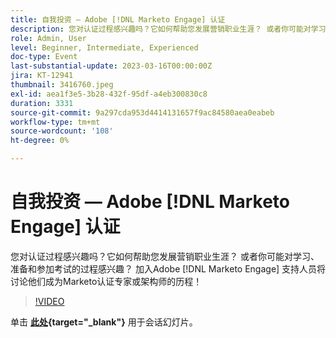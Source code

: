 ```yaml
---
title: 自我投资 — Adobe [!DNL Marketo Engage] 认证
description: 您对认证过程感兴趣吗？它如何帮助您发展营销职业生涯？ 或者你可能对学习、准备和参加考试的过程感兴趣？ 加入Adobe [!DNL Marketo Engage] 支持人员将讨论他们成为Marketo认证专家或架构师的历程！
role: Admin, User
level: Beginner, Intermediate, Experienced
doc-type: Event
last-substantial-update: 2023-03-16T00:00:00Z
jira: KT-12941
thumbnail: 3416760.jpeg
exl-id: aea1f3e5-3b28-432f-95df-a4eb300830c8
duration: 3331
source-git-commit: 9a297cda953d4414131657f9ac84580aea0eabeb
workflow-type: tm+mt
source-wordcount: '108'
ht-degree: 0%

---
```


# 自我投资 — Adobe [!DNL Marketo Engage] 认证

您对认证过程感兴趣吗？它如何帮助您发展营销职业生涯？ 或者你可能对学习、准备和参加考试的过程感兴趣？ 加入Adobe [!DNL Marketo Engage] 支持人员将讨论他们成为Marketo认证专家或架构师的历程！

>[!VIDEO](https://video.tv.adobe.com/v/3416760/?quality=12&learn=on)

单击 **[此处](assets/certification.pdf){target="_blank"}** 用于会话幻灯片。

